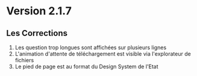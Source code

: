 # Version 2.1.7

## Les Corrections

1. Les question trop longues sont affichées sur plusieurs lignes
2. L'animation d'attente de téléchargement est visible via l'explorateur de fichiers
3. Le pied de page est au format du Design System de l'Etat
